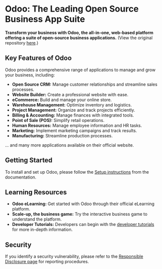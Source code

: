 # Odoo: The Leading Open Source Business App Suite

**Transform your business with Odoo, the all-in-one, web-based platform offering a suite of open-source business applications.** (View the original repository [here](https://github.com/odoo/odoo).)

## Key Features of Odoo

Odoo provides a comprehensive range of applications to manage and grow your business, including:

*   **Open Source CRM:** Manage customer relationships and streamline sales processes.
*   **Website Builder:** Create a professional website with ease.
*   **eCommerce:** Build and manage your online store.
*   **Warehouse Management:** Optimize inventory and logistics.
*   **Project Management:** Organize and track projects efficiently.
*   **Billing & Accounting:** Manage finances with integrated tools.
*   **Point of Sale (POS):** Simplify retail operations.
*   **Human Resources:** Manage employee information and HR tasks.
*   **Marketing:** Implement marketing campaigns and track results.
*   **Manufacturing:** Streamline production processes.

... and many more applications available on their official website.

## Getting Started

To install and set up Odoo, please follow the [Setup instructions](https://www.odoo.com/documentation/master/administration/install/install.html) from the documentation.

## Learning Resources

*   **Odoo eLearning:** Get started with Odoo through their official eLearning platform.
*   **Scale-up, the business game:** Try the interactive business game to understand the platform.
*   **Developer Tutorials:** Developers can begin with the [developer tutorials](https://www.odoo.com/documentation/master/developer/howtos.html) for more in-depth information.

## Security

If you identify a security vulnerability, please refer to the [Responsible Disclosure page](https://www.odoo.com/security-report) for reporting procedures.